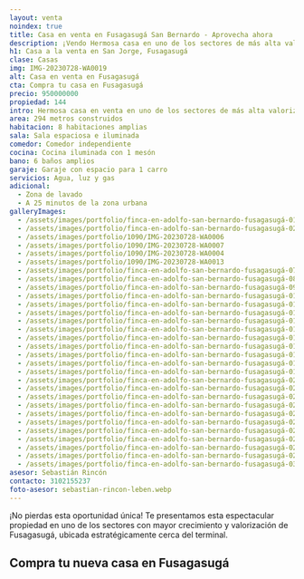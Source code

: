 ```yaml
---
layout: venta
noindex: true
title: Casa en venta en Fusagasugá San Bernardo - Aprovecha ahora
description: ¡Vendo Hermosa casa en uno de los sectores de más alta valorización en Fusagasugá! Ubicada en el sector del terminal. Contacta con LEBEN Inmobiliaria y aprovecha esta oferta.
h1: Casa a la venta en San Jorge, Fusagasugá
clase: Casas
img: IMG-20230728-WA0019
alt: Casa en venta en Fusagasugá
cta: Compra tu casa en Fusagasugá
precio: 950000000
propiedad: 144
intro: Hermosa casa en venta en uno de los sectores de más alta valorización en San Jorge, Fusagasugá
area: 294 metros construidos
habitacion: 8 habitaciones amplias
sala: Sala espaciosa e iluminada
comedor: Comedor independiente
cocina: Cocina iluminada con 1 mesón
bano: 6 baños amplios
garaje: Garaje con espacio para 1 carro
servicios: Agua, luz y gas
adicional:
  - Zona de lavado
  - A 25 minutos de la zona urbana
galleryImages:
  - /assets/images/portfolio/finca-en-adolfo-san-bernardo-fusagasugá-01.webp
  - /assets/images/portfolio/finca-en-adolfo-san-bernardo-fusagasugá-02.webp
  - /assets/images/portfolio/1090/IMG-20230728-WA0006
  - /assets/images/portfolio/1090/IMG-20230728-WA0007
  - /assets/images/portfolio/1090/IMG-20230728-WA0004
  - /assets/images/portfolio/1090/IMG-20230728-WA0013
  - /assets/images/portfolio/finca-en-adolfo-san-bernardo-fusagasugá-07.webp
  - /assets/images/portfolio/finca-en-adolfo-san-bernardo-fusagasugá-08.webp
  - /assets/images/portfolio/finca-en-adolfo-san-bernardo-fusagasugá-09.webp
  - /assets/images/portfolio/finca-en-adolfo-san-bernardo-fusagasugá-010.webp
  - /assets/images/portfolio/finca-en-adolfo-san-bernardo-fusagasugá-011.webp
  - /assets/images/portfolio/finca-en-adolfo-san-bernardo-fusagasugá-012.webp
  - /assets/images/portfolio/finca-en-adolfo-san-bernardo-fusagasugá-013.webp
  - /assets/images/portfolio/finca-en-adolfo-san-bernardo-fusagasugá-014.webp
  - /assets/images/portfolio/finca-en-adolfo-san-bernardo-fusagasugá-015.webp
  - /assets/images/portfolio/finca-en-adolfo-san-bernardo-fusagasugá-016.webp
  - /assets/images/portfolio/finca-en-adolfo-san-bernardo-fusagasugá-017.webp
  - /assets/images/portfolio/finca-en-adolfo-san-bernardo-fusagasugá-018.webp
  - /assets/images/portfolio/finca-en-adolfo-san-bernardo-fusagasugá-019.webp
  - /assets/images/portfolio/finca-en-adolfo-san-bernardo-fusagasugá-020.webp
  - /assets/images/portfolio/finca-en-adolfo-san-bernardo-fusagasugá-021.webp
  - /assets/images/portfolio/finca-en-adolfo-san-bernardo-fusagasugá-022.webp
  - /assets/images/portfolio/finca-en-adolfo-san-bernardo-fusagasugá-023.webp
  - /assets/images/portfolio/finca-en-adolfo-san-bernardo-fusagasugá-024.webp
  - /assets/images/portfolio/finca-en-adolfo-san-bernardo-fusagasugá-025.webp
  - /assets/images/portfolio/finca-en-adolfo-san-bernardo-fusagasugá-026.webp
  - /assets/images/portfolio/finca-en-adolfo-san-bernardo-fusagasugá-027.webp
  - /assets/images/portfolio/finca-en-adolfo-san-bernardo-fusagasugá-028.webp
  - /assets/images/portfolio/finca-en-adolfo-san-bernardo-fusagasugá-029.webp
  - /assets/images/portfolio/finca-en-adolfo-san-bernardo-fusagasugá-030.webp
asesor: Sebastián Rincón
contacto: 3102155237
foto-asesor: sebastian-rincon-leben.webp
---
```

¡No pierdas esta oportunidad única! Te presentamos esta espectacular propiedad en uno de los sectores con mayor crecimiento y valorización de Fusagasugá, ubicada estratégicamente cerca del terminal.

## Compra tu nueva casa en Fusagasugá

&nbsp;

&nbsp;